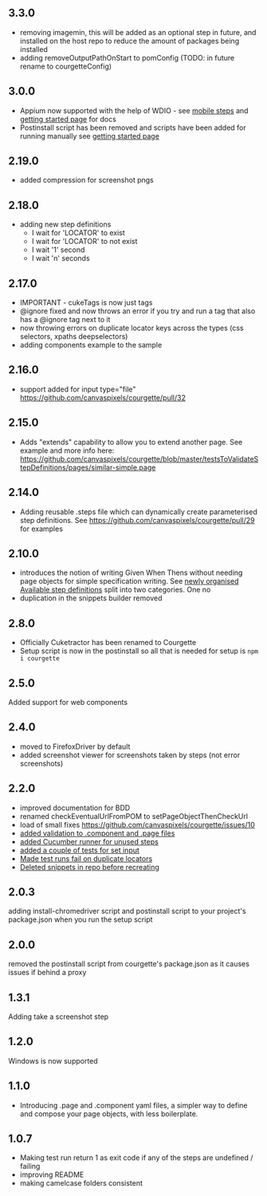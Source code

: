 ## 3.3.0
* removing imagemin, this will be added as an optional step in future, and installed on the host repo to reduce the amount of packages being installed
* adding removeOutputPathOnStart to pomConfig (TODO: in future rename to courgetteConfig)

## 3.0.0
* Appium now supported with the help of WDIO - see [mobile steps](https://courgette-testing.com/mobile-step-definitions) and [getting started page](https://courgette-testing.com/getting-started) for docs
* Postinstall script has been removed and scripts have been added for running manually see [getting started page](https://courgette-testing.com/getting-started)

## 2.19.0
* added compression for screenshot pngs

## 2.18.0
* adding new step definitions
  * I wait for 'LOCATOR' to exist
  * I wait for 'LOCATOR' to not exist
  * I wait '1' second
  * I wait 'n' seconds

## 2.17.0
* IMPORTANT - cukeTags is now just tags
* @ignore fixed and now throws an error if you try and run a tag that also has a @ignore tag next to it
* now throwing errors on duplicate locator keys across the types (css selectors, xpaths deepselectors)
* adding components example to the sample

## 2.16.0
* support added for input type="file" https://github.com/canvaspixels/courgette/pull/32

## 2.15.0
* Adds "extends" capability to allow you to extend another page.
See example and more info here: https://github.com/canvaspixels/courgette/blob/master/testsToValidateStepDefinitions/pages/similar-simple.page

## 2.14.0
* Adding reusable .steps file which can dynamically create parameterised step definitions. See https://github.com/canvaspixels/courgette/pull/29 for examples

## 2.10.0
* introduces the notion of writing Given When Thens without needing page objects for simple specification writing. See [newly organised Available step definitions](https://github.com/canvaspixels/courgette/blob/8133f6bc52304fa5e328402ccc9fd2548980509b/STEP_DEFINITIONS.md#step-definitions) split into two categories. One no
* duplication in the snippets builder removed

## 2.8.0
* Officially Cuketractor has been renamed to Courgette
* Setup script is now in the postinstall so all that is needed for setup is `npm i courgette`

## 2.5.0
Added support for web components

## 2.4.0
* moved to FirefoxDriver by default
* added screenshot viewer for screenshots taken by steps (not error screenshots)

## 2.2.0
* improved documentation for BDD
* renamed checkEventualUrlFromPOM to setPageObjectThenCheckUrl
* load of small fixes https://github.com/canvaspixels/courgette/issues/10
* [added validation to .component and .page files](https://github.com/canvaspixels/courgette/issues/11)
* [added Cucumber runner for unused steps](https://github.com/canvaspixels/courgette/issues/9)
* [added a couple of tests for set input](https://github.com/canvaspixels/courgette/issues/7)
* [Made test runs fail on duplicate locators](https://github.com/canvaspixels/courgette/issues/6)
* [Deleted snippets in repo before recreating](https://github.com/canvaspixels/courgette/issues/4)

## 2.0.3
adding install-chromedriver script and postinstall script to your project's package.json when you run the setup script

## 2.0.0
removed the postinstall script from courgette's package.json as it causes issues if behind a proxy

## 1.3.1
Adding take a screenshot step

## 1.2.0
Windows is now supported


## 1.1.0
* Introducing .page and .component yaml files, a simpler way to define and compose your page objects, with less boilerplate.


## 1.0.7
* Making test run return 1 as exit code if any of the steps are undefined / failing
* improving README
* making camelcase folders consistent

